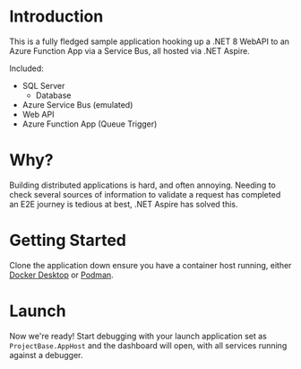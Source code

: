 # Introduction

This is a fully fledged sample application hooking up a .NET 8 WebAPI to an Azure Function App via a Service Bus, all hosted via .NET Aspire.

Included:

- SQL Server
  - Database
- Azure Service Bus (emulated)
- Web API
- Azure Function App (Queue Trigger)

# Why?

Building distributed applications is hard, and often annoying. Needing to check several sources of information to validate a request has completed an E2E journey is tedious at best, .NET Aspire has solved this.

# Getting Started

Clone the application down ensure you have a container host running, either [Docker Desktop](https://www.docker.com/products/docker-desktop/) or [Podman](https://podman.io/).

# Launch

Now we're ready! Start debugging with your launch application set as `ProjectBase.AppHost` and the dashboard will open, with all services running against a debugger.

